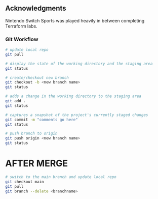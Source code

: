 ## Acknowledgments

Nintendo Switch Sports was played heavily in between completing Terraform labs.

### Git Workflow

```bash
# update local repo
git pull
```
```bash
# display the state of the working directory and the staging area
git status
```
```bash
# create/checkout new branch
git checkout -b <new branch name>
git status
```
```bash
# adds a change in the working directory to the staging area
git add .
git status
```
```bash
# captures a snapshot of the project's currently staged changes
git commit -m "comments go here"
git status
```
```bash
# push branch to origin
git push origin <new branch name>
git status
```
# AFTER MERGE
```bash
# switch to the main branch and update local repo
git checkout main
git pull
git branch --delete <branchname>
```